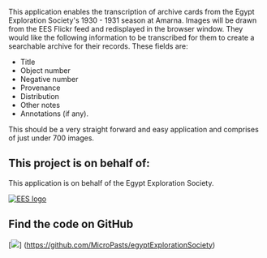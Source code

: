 This application enables the transcription of archive cards from the Egypt Exploration Society's 1930 - 1931 season at
Amarna. Images will be drawn from the EES Flickr feed and redisplayed in the browser window. They would like the following
information to be transcribed for them to create a searchable archive for their records. These fields are:

* Title
* Object number
* Negative number
* Provenance
* Distribution
* Other notes
* Annotations (if any).

This should be a very straight forward and easy application and comprises of just under 700 images.

## This project is on behalf of:

This application is on behalf of the Egypt Exploration Society.

[![EES logo](http://www.ees.ac.uk/images/logo.gif)](http://www.ees.ac.uk)

## Find the code on GitHub

[![](https://crowdfunded.micropasts.org/assets/learn/github-ee049d767e762a0c6626051203a31f6e.png)]
(https://github.com/MicroPasts/egyptExplorationSociety)